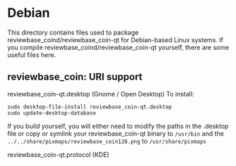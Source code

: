 
Debian
====================
This directory contains files used to package reviewbase_coind/reviewbase_coin-qt
for Debian-based Linux systems. If you compile reviewbase_coind/reviewbase_coin-qt yourself, there are some useful files here.

## reviewbase_coin: URI support ##


reviewbase_coin-qt.desktop  (Gnome / Open Desktop)
To install:

	sudo desktop-file-install reviewbase_coin-qt.desktop
	sudo update-desktop-database

If you build yourself, you will either need to modify the paths in
the .desktop file or copy or symlink your reviewbase_coin-qt binary to `/usr/bin`
and the `../../share/pixmaps/reviewbase_coin128.png` to `/usr/share/pixmaps`

reviewbase_coin-qt.protocol (KDE)

